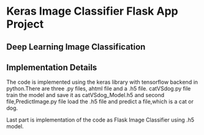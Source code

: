 # Keras Image Classifier Flask App Project
 
## Deep Learning Image Classification

## Implementation Details

The code is implemented using the keras library with tensorflow backend in python.There are three .py files, ahtml file and a .h5 file.
catVSdog.py file train the model and save it as catVSdog_Model.h5 and second file,PredictImage.py file load the .h5 file and predict a file,which is a cat or dog.

Last part is implementation of the code as Flask Image Classifier using .h5 model.

